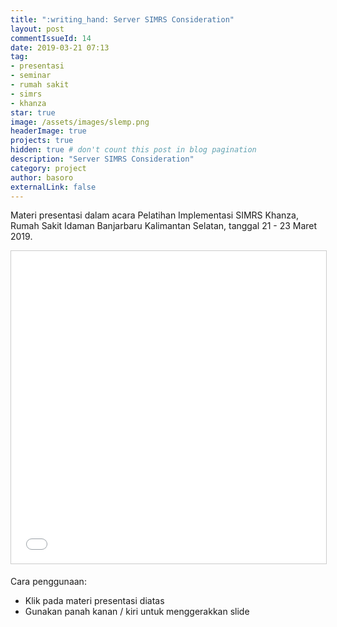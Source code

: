 ```yaml
---
title: ":writing_hand: Server SIMRS Consideration"
layout: post
commentIssueId: 14
date: 2019-03-21 07:13
tag:
- presentasi
- seminar
- rumah sakit
- simrs
- khanza
star: true
image: /assets/images/slemp.png
headerImage: true
projects: true
hidden: true # don't count this post in blog pagination
description: "Server SIMRS Consideration"
category: project
author: basoro
externalLink: false
---
```


Materi presentasi dalam acara Pelatihan Implementasi SIMRS Khanza, Rumah Sakit Idaman Banjarbaru Kalimantan Selatan, tanggal 21 - 23 Maret 2019.

<iframe src="//basoro.id/server-simrs-consideration/index.html" width="800" height="500" frameborder="0" marginwidth="0" marginheight="0" scrolling="no" style="border:1px solid #CCC; border-width:1px; margin-bottom:5px; max-width: 100%;" allowfullscreen> </iframe>

Cara penggunaan:
- Klik pada materi presentasi diatas
- Gunakan panah kanan / kiri untuk menggerakkan slide
